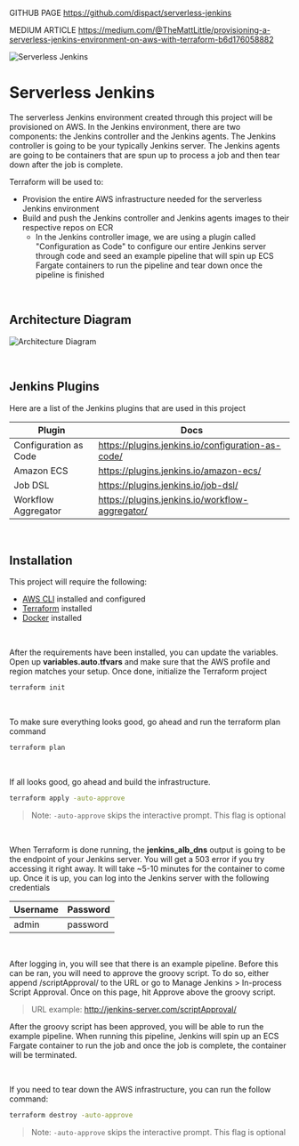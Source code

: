 
GITHUB PAGE
https://github.com/dispact/serverless-jenkins

MEDIUM ARTICLE
https://medium.com/@TheMattLittle/provisioning-a-serverless-jenkins-environment-on-aws-with-terraform-b6d176058882


![Serverless Jenkins](https://custom-images-for-articles.s3.us-east-2.amazonaws.com/ServerlessJenkins.png)

# Serverless Jenkins
The serverless Jenkins environment created through this project will be provisioned on AWS. In the Jenkins environment, there are two components: the Jenkins controller and the Jenkins agents. The Jenkins controller is going to be your typically Jenkins server. The Jenkins agents are going to be containers that are spun up to process a job and then tear down after the job is complete.

Terraform will be used to:
- Provision the entire AWS infrastructure needed for the serverless Jenkins environment
- Build and push the Jenkins controller and Jenkins agents images to their respective repos on ECR
   - In the Jenkins controller image, we are using a plugin called "Configuration as Code" to configure our entire Jenkins server through code and seed an example pipeline that will spin up ECS Fargate containers to run the pipeline and tear down once the pipeline is finished

<p>&nbsp;</p>

## Architecture Diagram
![Architecture Diagram](https://custom-images-for-articles.s3.us-east-2.amazonaws.com/ServerlessJenkinsArchitecture.png)

<p>&nbsp;</p>

## Jenkins Plugins
Here are a list of the Jenkins plugins that are used in this project

| Plugin | Docs |
| ------ | ------ |
| Configuration as Code | https://plugins.jenkins.io/configuration-as-code/ |
| Amazon ECS | https://plugins.jenkins.io/amazon-ecs/ |
| Job DSL | https://plugins.jenkins.io/job-dsl/ |
| Workflow Aggregator | https://plugins.jenkins.io/workflow-aggregator/ |

<p>&nbsp;</p>

## Installation
This project will require the following:
- [AWS CLI](https://docs.aws.amazon.com/cli/latest/userguide/getting-started-install.html) installed and configured
- [Terraform](https://medium.com/r/?url=https%3A%2F%2Fwww.terraform.io%2Fdownloads) installed
- [Docker](https://docs.docker.com/get-docker/) installed

<p>&nbsp;</p>

After the requirements have been installed, you can update the variables. Open up **variables.auto.tfvars** and make sure that the AWS profile and region matches your setup. Once done, initialize the Terraform project

```sh
terraform init
```

<p>&nbsp;</p>

To make sure everything looks good, go ahead and run the terraform plan command

```sh
terraform plan
```

<p>&nbsp;</p>

If all looks good, go ahead and build the infrastructure.

```sh
terraform apply -auto-approve
```
> Note: `-auto-approve` skips the interactive prompt. This flag is optional

<p>&nbsp;</p>

When Terraform is done running, the **jenkins_alb_dns** output is going to be the endpoint of your Jenkins server. You will get a 503 error if you try accessing it right away. It will take ~5-10 minutes for the container to come up. Once it is up, you can log into the Jenkins server with the following credentials

| Username | Password |
| ------ | ------ |
| admin | password |

<p>&nbsp;</p>

After logging in, you will see that there is an example pipeline. Before this can be ran, you will need to approve the groovy script. To do so, either append /scriptApproval/ to the URL or go to Manage Jenkins > In-process Script Approval. Once on this page, hit Approve above the groovy script.
> URL example: http://jenkins-server.com/scriptApproval/

After the groovy script has been approved, you will be able to run the example pipeline. When running this pipeline, Jenkins will spin up an ECS Fargate container to run the job and once the job is complete, the container will be terminated.

<p>&nbsp;</p>
If you need to tear down the AWS infrastructure, you can run the follow command:

```sh
terraform destroy -auto-approve
```
> Note: `-auto-approve` skips the interactive prompt. This flag is optional
